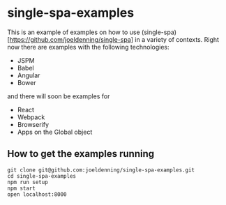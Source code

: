 # single-spa-examples
This is an example of examples on how to use (single-spa)[https://github.com/joeldenning/single-spa] in a variety of contexts. Right now there are examples with the following technologies:

- JSPM
- Babel
- Angular
- Bower

and there will soon be examples for

- React
- Webpack
- Browserify
- Apps on the Global object

## How to get the examples running
```
git clone git@github.com:joeldenning/single-spa-examples.git
cd single-spa-examples
npm run setup
npm start
open localhost:8000
```
